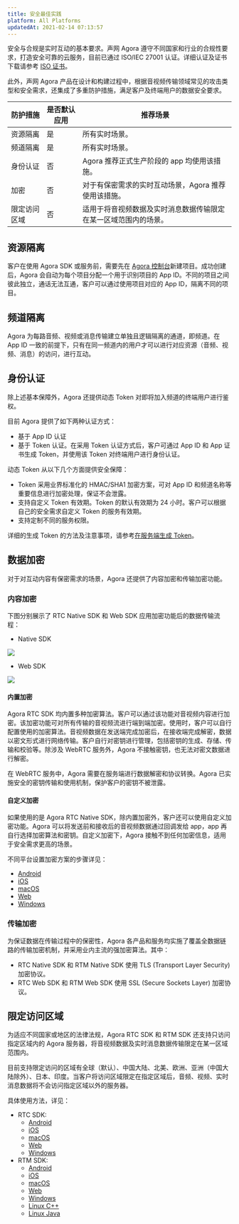 ```yaml
---
title: 安全最佳实践
platform: All Platforms
updatedAt: 2021-02-14 07:13:57
---
```


安全与合规是实时互动的基本要求。声网 Agora 遵守不同国家和行业的合规性要求，打造安全可靠的云服务，目前已通过 ISO/IEC 27001 认证。详细认证及证书下载请参考 [ISO 证书](iso_cert)。

此外，声网 Agora 产品在设计和构建过程中，根据音视频传输领域常见的攻击类型和安全需求，还集成了多重防护措施，满足客户及终端用户的数据安全要求。

| 防护措施     | 是否默认应用 | 推荐场景                                                         |
| ------------ | ------------ | ---------------------------------------------------------------- |
| 资源隔离     | 是           | 所有实时场景。                                                   |
| 频道隔离     | 是           | 所有实时场景。                                                   |
| 身份认证     | 否           | Agora 推荐正式生产阶段的 app 均使用该措施。                      |
| 加密         | 否           | 对于有保密需求的实时互动场景，Agora 推荐使用该措施。             |
| 限定访问区域 | 否           | 适用于将音视频数据及实时消息数据传输限定在某一区域范围内的场景。 |

<a name="project"></a>

## 资源隔离

客户在使用 Agora SDK 或服务前，需要先在 [Agora 控制台](https://console.agora.io/)新建项目。成功创建后，Agora 会自动为每个项目分配一个用于识别项目的 App ID。不同的项目之间彼此独立，通话无法互通，客户可以通过使用项目对应的 App ID，隔离不同的项目。

## 频道隔离

Agora 为每路音频、视频或消息传输建立单独且逻辑隔离的通道，即频道。在 App ID 一致的前提下，只有在同一频道内的用户才可以进行对应资源（音频、视频、消息）的访问，进行互动。

## 身份认证

除上述基本保障外，Agora 还提供动态 Token 对即将加入频道的终端用户进行鉴权。

目前 Agora 提供了如下两种认证方式：

- 基于 App ID 认证
- 基于 Token 认证。在采用 Token 认证方式后，客户可通过 App ID 和 App 证书生成 Token，并使用该 Token 对终端用户进行身份认证。

动态 Token 从以下几个方面提供安全保障：

- Token 采用业界标准化的 HMAC/SHA1 加密方案，可对 App ID 和频道名称等重要信息进行加密处理，保证不会泄露。
- 支持自定义 Token 有效期。Token 的默认有效期为 24 小时。客户可以根据自己的安全需求自定义 Token 的服务有效期。
- 支持定制不同的服务权限。

详细的生成 Token 的方法及注意事项，请参考[在服务端生成 Token](token_server)。

## 数据加密

对于对互动内容有保密需求的场景，Agora 还提供了内容加密和传输加密功能。

### 内容加密

下图分别展示了 RTC Native SDK 和 Web SDK 应用加密功能后的数据传输流程：

- Native SDK

![](https://web-cdn.agora.io/docs-files/1607585172098)

- Web SDK

![](https://web-cdn.agora.io/docs-files/1607585184084)

#### 内置加密

Agora RTC SDK 均内置多种加密算法。客户可以通过该功能对音视频内容进行加密。该加密功能可对所有传输的音视频流进行端到端加密。使用时，客户可以自行配置使用的加密算法。音视频数据在发送端完成加密后，在接收端完成解密，数据以密文形式进行网络传输。客户自行对密钥进行管理，包括密钥的生成、存储、传输和校验等。除涉及 WebRTC 服务外，Agora 不接触密钥，也无法对密文数据进行解密。

在 WebRTC 服务中，Agora 需要在服务端进行数据解密和协议转换。Agora 已实施安全的密钥传输和使用机制，保护客户的密钥不被泄露。

#### 自定义加密

如果使用的是 Agora RTC Native SDK，除内置加密外，客户还可以使用自定义加密功能。Agora 可以将发送前和接收后的音视频数据通过回调发给 app，app 再自行选择加密算法和密钥。自定义加密下，Agora 接触不到任何加密信息，适用于安全需求更高的场景。

不同平台设置加密方案的步骤详见：

- [Android](channel_encryption_android?platform=Android)
- [iOS](channel_encryption_apple?platform=iOS)
- [macOS](channel_encryption_apple?platform=macOS)
- [Web](channel_encryption_web?platform=Web)
- [Windows](channel_encryption_windows?platform=Windows)

### 传输加密

为保证数据在传输过程中的保密性，Agora 各产品和服务均实施了覆盖全数据链路的传输加密机制，并采用业内主流的强加密算法。其中：

- RTC Native SDK 和 RTM Native SDK 使用 TLS (Transport Layer Security) 加密协议。
- RTC Web SDK 和 RTM Web SDK 使用 SSL (Secure Sockets Layer) 加密协议。

## 限定访问区域

为适应不同国家或地区的法律法规，Agora RTC SDK 和 RTM SDK 还支持只访问指定区域内的 Agora 服务器，将音视频数据及实时消息数据传输限定在某一区域范围内。

目前支持限定访问的区域有全球（默认）、中国大陆、北美、欧洲、亚洲（中国大陆除外）、日本、印度。当客户将访问区域限定在指定区域后，音频、视频、实时消息数据将不会访问指定区域以外的服务器。

具体使用方法，详见：

- RTC SDK:
  - [Android](region_java_rtc?platfrom=Android)
  - [iOS](region_oc_rtc?platfrom=iOS)
  - [macOS](region_oc_rtc?platform=macOS)
  - [Web](region_web_rtc?platform=Web)
  - [Windows](region_cpp_rtc?platform=Windows)
- RTM SDK:
  - [Android](region_java_rtm?platform=Android)
  - [iOS](region_oc_rtm?platform=iOS)
  - [macOS](region_oc_rtm?platform=macOS)
  - [Web](region_web_rtm?platfrom=Web)
  - [Windows](region_cpp_rtm?platfrom=Windows)
  - [Linux C++](region_cpp_rtm?platform=Linux)
  - [Linux Java](region_java_linux_rtm?platform=Linux)
